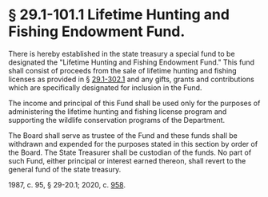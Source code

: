# § 29.1-101.1 Lifetime Hunting and Fishing Endowment Fund.

<p>There is hereby established in the state treasury a special fund to be designated the "Lifetime Hunting and Fishing Endowment Fund." This fund shall consist of proceeds from the sale of lifetime hunting and fishing licenses as provided in § <a href='/vacode/29.1-302.1/'>29.1-302.1</a> and any gifts, grants and contributions which are specifically designated for inclusion in the Fund.</p><p>The income and principal of this Fund shall be used only for the purposes of administering the lifetime hunting and fishing license program and supporting the wildlife conservation programs of the Department.</p><p>The Board shall serve as trustee of the Fund and these funds shall be withdrawn and expended for the purposes stated in this section by order of the Board. The State Treasurer shall be custodian of the funds. No part of such Fund, either principal or interest earned thereon, shall revert to the general fund of the state treasury.</p><p>1987, c. 95, § 29-20.1; 2020, c. <a href='http://lis.virginia.gov/cgi-bin/legp604.exe?201+ful+CHAP0958'>958</a>.</p>